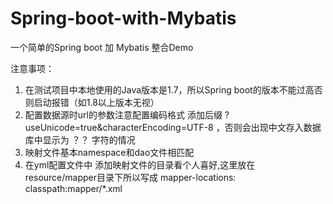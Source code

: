 # Spring-boot-with-Mybatis
一个简单的Spring boot 加 Mybatis 整合Demo

注意事项：
1. 在测试项目中本地使用的Java版本是1.7，所以Spring boot的版本不能过高否则启动报错（如1.8以上版本无视）
2. 配置数据源时url的参数注意配置编码格式 添加后缀 ?useUnicode=true&characterEncoding=UTF-8 ，否则会出现中文存入数据库中显示为 ？？ 字符的情况
3. 映射文件基本namespace和dao文件相匹配
4. 在yml配置文件中 添加映射文件的目录看个人喜好,这里放在resource/mapper目录下所以写成 mapper-locations: classpath:mapper/*.xml
